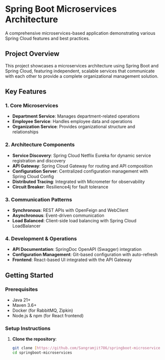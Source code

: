 # Spring Boot Microservices Architecture

A comprehensive microservices-based application demonstrating various Spring Cloud features and best practices.

## Project Overview

This project showcases a microservices architecture using Spring Boot and Spring Cloud, featuring independent, scalable services that communicate with each other to provide a complete organizational management solution.

## Key Features

### 1. Core Microservices
- **Department Service**: Manages department-related operations
- **Employee Service**: Handles employee data and operations
- **Organization Service**: Provides organizational structure and relationships

### 2. Architecture Components
- **Service Discovery**: Spring Cloud Netflix Eureka for dynamic service registration and discovery
- **API Gateway**: Spring Cloud Gateway for routing and API composition
- **Configuration Server**: Centralized configuration management with Spring Cloud Config
- **Distributed Tracing**: Integrated with Micrometer for observability
- **Circuit Breaker**: Resilience4j for fault tolerance

### 3. Communication Patterns
- **Synchronous**: REST APIs with OpenFeign and WebClient
- **Asynchronous**: Event-driven communication
- **Load Balanced**: Client-side load balancing with Spring Cloud LoadBalancer

### 4. Development & Operations
- **API Documentation**: SpringDoc OpenAPI (Swagger) integration
- **Configuration Management**: Git-based configuration with auto-refresh
- **Frontend**: React-based UI integrated with the API Gateway

## Getting Started

### Prerequisites
- Java 21+
- Maven 3.6+
- Docker (for RabbitMQ, Zipkin)
- Node.js & npm (for React frontend)

### Setup Instructions

1. **Clone the repository**:
   ```bash
   git clone [https://github.com/Sangramjit786/springboot-microservices.git](https://github.com/Sangramjit786/springboot-microservices.git)
   cd springboot-microservices
